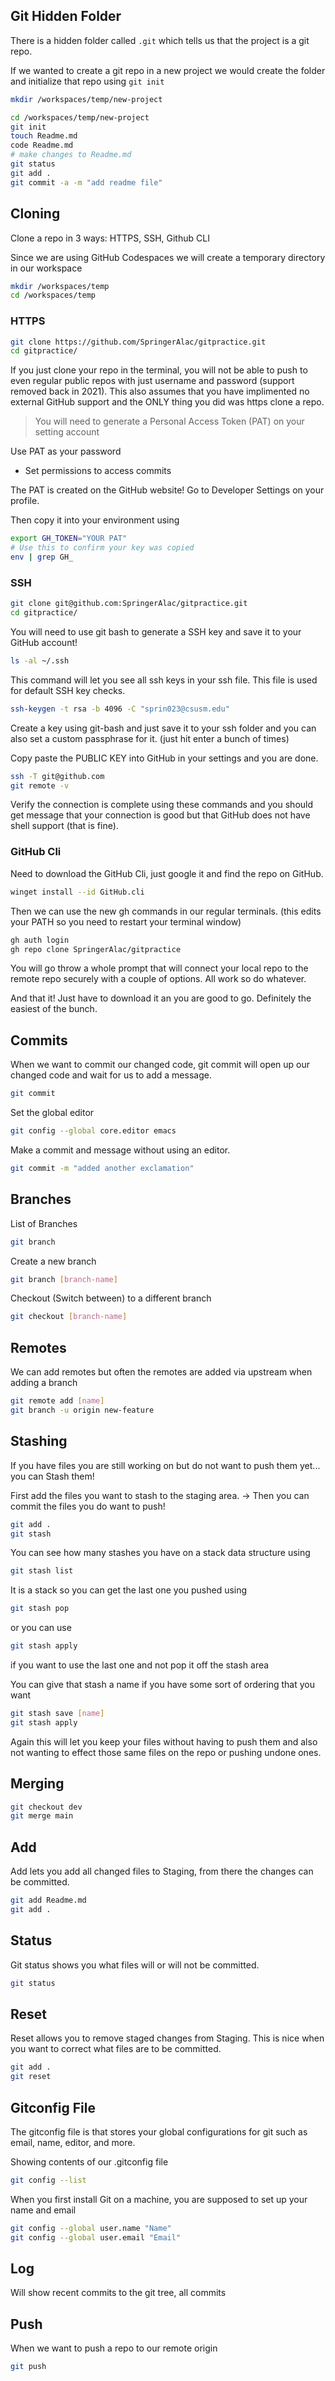 ## Git Hidden Folder

There is a hidden folder called `.git` which tells us that the project is a git repo.

If we wanted to create a git repo in a  new project we would create the folder and initialize that repo using `git init`

```sh
mkdir /workspaces/temp/new-project

cd /workspaces/temp/new-project
git init
touch Readme.md
code Readme.md
# make changes to Readme.md
git status
git add .
git commit -a -m "add readme file"
```

## Cloning

Clone a repo in 3 ways: HTTPS, SSH, Github CLI

Since we are using GitHub Codespaces we will create a temporary directory in our workspace

```sh
mkdir /workspaces/temp
cd /workspaces/temp
```

### HTTPS

```sh
git clone https://github.com/SpringerAlac/gitpractice.git
cd gitpractice/
```
If you just clone your repo in the terminal, you will not be able to push to even regular public repos with just username and password (support removed back in 2021). This also assumes that you have implimented no external GitHub support and the ONLY thing you did was https clone a repo.

> You will need to generate a Personal Access Token (PAT) on your setting account

Use PAT as your password
- Set permissions to access commits

The PAT is created on the GitHub website! Go to Developer Settings on your profile.

Then copy it into your environment using 

```sh
export GH_TOKEN="YOUR PAT"
# Use this to confirm your key was copied
env | grep GH_
```

### SSH

```sh
git clone git@github.com:SpringerAlac/gitpractice.git
cd gitpractice/
```
You will need to use git bash to generate a SSH key and save it to your GitHub account!

```sh
ls -al ~/.ssh
```

This command will let you see all ssh keys in your ssh file. This file is used for default SSH key checks.

```sh
ssh-keygen -t rsa -b 4096 -C "sprin023@csusm.edu"
```
Create a key using git-bash and just save it to your ssh folder and you can also set a custom passphrase for it. (just hit enter a bunch of times)

Copy paste the PUBLIC KEY into GitHub in your settings and you are done.

```sh
ssh -T git@github.com
git remote -v
```
Verify the connection is complete using these commands and you should get message that your connection is good but that GitHub does not have shell support (that is fine). 

### GitHub Cli

Need to download the GitHub Cli, just google it and find the repo on GitHub.

```sh
winget install --id GitHub.cli
```
Then we can use the new gh commands in our regular terminals. (this edits your PATH so you need to restart your terminal window)

```sh
gh auth login
gh repo clone SpringerAlac/gitpractice
```

You will go throw a whole prompt that will connect your local repo to the remote repo securely with a couple of options. All work so do whatever.

And that it! Just have to download it an you are good to go. Definitely the easiest of the bunch.

## Commits

When we want to commit our changed code, git commit will open up our changed code and wait for us to add a message.

```sh
git commit
```
Set the global editor
```sh
git config --global core.editor emacs
```

Make a commit and message without using an editor.

```sh
git commit -m "added another exclamation"
```

## Branches
 
List of Branches 
```sh
git branch
```

Create a new branch
```sh
git branch [branch-name]
```

Checkout (Switch between) to a different branch
```sh
git checkout [branch-name]
```

## Remotes

We can add remotes but often the remotes are added via upstream when adding a branch

```sh
git remote add [name]
git branch -u origin new-feature
```

## Stashing

If you have files you are still working on but do not want to push them yet... you can Stash them!

First add the files you want to stash to the staging area.
-> Then you can commit the files you do want to push!

```sh
git add .
git stash
```

You can see how many stashes you have on a stack data structure using
```sh
git stash list
```

It is a stack so you can get the last one you pushed using
```sh
git stash pop
```

or you can use
```sh
git stash apply
```
if you want to use the last one and not pop it off the stash area

You can give that stash a name if you have some sort of ordering that you want
```sh
git stash save [name]
git stash apply
```

Again this will let you keep your files without having to push them and also not wanting to effect those same files on the repo or pushing undone ones.

## Merging

```sh
git checkout dev
git merge main
```

## Add

Add lets you add all changed files to Staging, from there the changes can be committed.

```sh
git add Readme.md
git add .
```

## Status

Git status shows you what files will or will not be committed.

```sh
git status
```

## Reset

Reset allows you to remove staged changes from Staging.
This is nice when you want to correct what files are to be committed.

```sh
git add .
git reset
```

## Gitconfig File

The gitconfig file is that stores your global configurations for git such as email, name, editor, and more.

Showing contents of our .gitconfig file
```sh
git config --list
```
When you first install Git on a machine, you are supposed to set up your name and email
```sh
git config --global user.name "Name"
git config --global user.email "Email"
```

## Log 

Will show recent commits to the git tree, all commits 

## Push 

When we want to push a repo to our remote origin

```sh
git push
```
